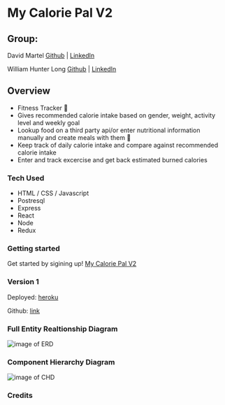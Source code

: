# My Calorie Pal V2

## Group:

David Martel [Github](https://github.com/davey4) | [LinkedIn](https://www.linkedin.com/in/david-martel-8117981b9/)

William Hunter Long [Github]() | [LinkedIn]()

## Overview

- Fitness Tracker :muscle:
- Gives recommended calorie intake based on gender, weight, activity level and weekly goal
- Lookup food on a third party api/or enter nutritional information manually and create meals with them :pizza:
- Keep track of daily calorie intake and compare against recommended calorie intake
- Enter and track excercise and get back estimated burned calories

### Tech Used

- HTML / CSS / Javascript
- Postresql
- Express
- React
- Node
- Redux

### Getting started

Get started by sigining up!
[My Calorie Pal V2]()

### Version 1

Deployed: [heroku](https://my-calorie-pal.herokuapp.com/)

Github: [link](https://github.com/davey4/My-Calorie-Pal)

### Full Entity Realtionship Diagram

![image of ERD]()

### Component Hierarchy Diagram

![image of CHD]()

### Credits
